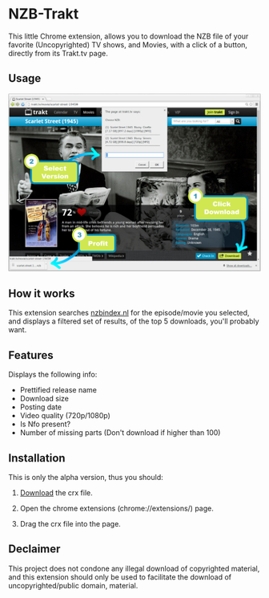 NZB-Trakt
=========
This little Chrome extension, allows you to download the NZB file of your favorite (Uncopyrighted) TV shows, and Movies, with a click of a button, directly from its Trakt.tv page. 


Usage
-----
![My image](https://raw.githubusercontent.com/mambrazo/mambrazo.github.io/master/NZB-Trakt-chrome-extension/nzb-trakt-demo.jpg)



How it works
------------
This extension searches [nzbindex.nl](http://nzbindex.nl/) for the episode/movie you selected, and displays a filtered set of results, of the top 5 downloads, you'll probably want.



Features
------------
Displays the following info:
- Prettified release name
- Download size
- Posting date
- Video quality (720p/1080p)
- Is Nfo present?
- Number of missing parts (Don't download if higher than 100)


Installation
-----------
This is only the alpha version, thus you should:

1. [Download](https://raw.githubusercontent.com/eddierl/NZB-Trakt-chrome-extension/updates/bin/NZB-Trakt.crx) the crx file.

2. Open the chrome extensions (chrome://extensions/) page.

3. Drag the crx file into the page.


Declaimer
---------
This project does not condone any illegal download of copyrighted material, and this extension should only be used to facilitate the download of uncopyrighted/public domain, material.
